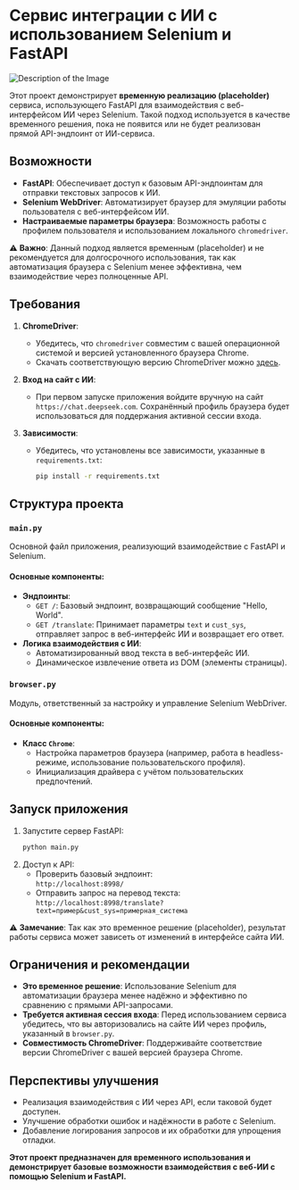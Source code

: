 # Сервис интеграции с ИИ с использованием Selenium и FastAPI

![Description of the Image](https://post-images.org/download/194.113.153.253-desk/7VriZdmb1733416235.png)


Этот проект демонстрирует **временную реализацию (placeholder)** сервиса, использующего FastAPI для взаимодействия с веб-интерфейсом ИИ через Selenium. Такой подход используется в качестве временного решения, пока не появится или не будет реализован прямой API-эндпоинт от ИИ-сервиса.

## Возможности
- **FastAPI**: Обеспечивает доступ к базовым API-эндпоинтам для отправки текстовых запросов к ИИ.
- **Selenium WebDriver**: Автоматизирует браузер для эмуляции работы пользователя с веб-интерфейсом ИИ.
- **Настраиваемые параметры браузера**: Возможность работы с профилем пользователя и использованием локального `chromedriver`.

⚠️ **Важно**: Данный подход является временным (placeholder) и не рекомендуется для долгосрочного использования, так как автоматизация браузера с Selenium менее эффективна, чем взаимодействие через полноценные API. 

## Требования
1. **ChromeDriver**:
   - Убедитесь, что `chromedriver` совместим с вашей операционной системой и версией установленного браузера Chrome.
   - Скачать соответствующую версию ChromeDriver можно [здесь](https://sites.google.com/chromium.org/driver/).

2. **Вход на сайт с ИИ**:
   - При первом запуске приложения войдите вручную на сайт `https://chat.deepseek.com`. Сохранённый профиль браузера будет использоваться для поддержания активной сессии входа.

3. **Зависимости**:
   - Убедитесь, что установлены все зависимости, указанные в `requirements.txt`:
     ```bash
     pip install -r requirements.txt
     ```

## Структура проекта
### `main.py`
Основной файл приложения, реализующий взаимодействие с FastAPI и Selenium.

#### Основные компоненты:
- **Эндпоинты**:
  - `GET /`: Базовый эндпоинт, возвращающий сообщение "Hello, World".
  - `GET /translate`: Принимает параметры `text` и `cust_sys`, отправляет запрос в веб-интерфейс ИИ и возвращает его ответ.
- **Логика взаимодействия с ИИ**:
  - Автоматизированный ввод текста в веб-интерфейс ИИ.
  - Динамическое извлечение ответа из DOM (элементы страницы).

### `browser.py`
Модуль, ответственный за настройку и управление Selenium WebDriver.

#### Основные компоненты:
- **Класс `Chrome`**:
  - Настройка параметров браузера (например, работа в headless-режиме, использование пользовательского профиля).
  - Инициализация драйвера с учётом пользовательских предпочтений.

## Запуск приложения
1. Запустите сервер FastAPI:
   ```bash
   python main.py
   ```
2. Доступ к API:
   - Проверить базовый эндпоинт:  
     `http://localhost:8998/`
   - Отправить запрос на перевод текста:  
     `http://localhost:8998/translate?text=пример&cust_sys=примерная_система`

⚠️ **Замечание**: Так как это временное решение (placeholder), результат работы сервиса может зависеть от изменений в интерфейсе сайта ИИ.

## Ограничения и рекомендации
- **Это временное решение**: Использование Selenium для автоматизации браузера менее надёжно и эффективно по сравнению с прямыми API-запросами.
- **Требуется активная сессия входа**: Перед использованием сервиса убедитесь, что вы авторизовались на сайте ИИ через профиль, указанный в `browser.py`.
- **Совместимость ChromeDriver**: Поддерживайте соответствие версии ChromeDriver с вашей версией браузера Chrome.

## Перспективы улучшения
- Реализация взаимодействия с ИИ через API, если таковой будет доступен.
- Улучшение обработки ошибок и надёжности в работе с Selenium.
- Добавление логирования запросов и их обработки для упрощения отладки.

**Этот проект предназначен для временного использования и демонстрирует базовые возможности взаимодействия с веб-ИИ с помощью Selenium и FastAPI.**

